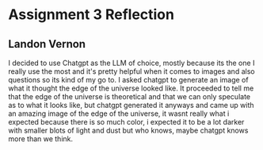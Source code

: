 # Assignment 3 Reflection
## Landon Vernon

I decided to use Chatgpt as the LLM of choice, mostly because its the one I really use the most and it's pretty helpful
when it comes to images and also questions so its kind of my go to. I asked chatgpt to generate an image of what it thought 
the edge of the universe looked like. It proceeded to tell me that the edge of the universe is theoretical and that we can 
only speculate as to what it looks like, but chatgpt generated it anyways and came up with an amazing image of the 
edge of the universe, it wasnt really what i expected because there is so much color, i expected it to be a lot darker with
smaller blots of light and dust but who knows, maybe chatgpt knows more than we think.
